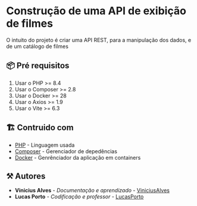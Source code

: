 # Construção de uma API de exibição de filmes

O intuito do projeto é criar uma API REST, para a manipulação dos dados, e de um catálogo de filmes

## 📦 Pré requisitos

1. Usar o PHP >= 8.4
2. Usar o Composer >= 2.8
3. Usar o Docker >= 28
4. Usar o Axios >= 1.9
5. Usar o Vite >= 6.3

## 🏗️ Contruido com

* [PHP](https://www.php.net/docs.php) - Linguagem usada
* [Composer](https://getcomposer.org/) - Gerenciador de depedências
* [Docker](https://docs.docker.com/) - Genrênciador da aplicação em containers

## ⚒️ Autores
* **Vinicius Alves** - *Documentação e aprendizado* - [ViniciusAlves](https://github.com/Vinicius-ASousa)
* **Lucas Porto** - *Codificação e professor* - [LucasPorto](https://github.com/LucasPortoDeDeus)
